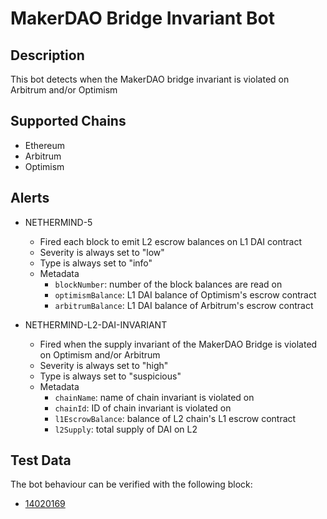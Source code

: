 # MakerDAO Bridge Invariant Bot

## Description

This bot detects when the MakerDAO bridge invariant is violated on Arbitrum and/or Optimism

## Supported Chains

- Ethereum
- Arbitrum
- Optimism

## Alerts

- NETHERMIND-5
  - Fired each block to emit L2 escrow balances on L1 DAI contract
  - Severity is always set to "low"
  - Type is always set to "info"
  - Metadata
    - `blockNumber`: number of the block balances are read on
    - `optimismBalance`: L1 DAI balance of Optimism's escrow contract
    - `arbitrumBalance`: L1 DAI balance of Arbitrum's escrow contract

- NETHERMIND-L2-DAI-INVARIANT
  - Fired when the supply invariant of the MakerDAO Bridge is violated on Optimism and/or Arbitrum
  - Severity is always set to "high"
  - Type is always set to "suspicious"
  - Metadata
    - `chainName`: name of chain invariant is violated on
    - `chainId`: ID of chain invariant is violated on
    - `l1EscrowBalance`: balance of L2 chain's L1 escrow contract
    - `l2Supply`: total supply of DAI on L2

## Test Data

The bot behaviour can be verified with the following block:

- [14020169](https://etherscan.io/block/14020169)
